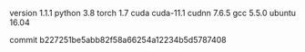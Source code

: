 version 1.1.1
python 3.8
torch 1.7
cuda cuda-11.1
cudnn 7.6.5
gcc 5.5.0
ubuntu 16.04

commit b227251be5abb82f58a66254a12234b5d5787408